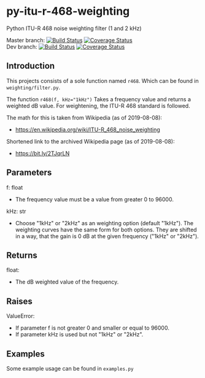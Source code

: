 # py-itu-r-468-weighting

Python ITU-R 468 noise weighting filter (1 and 2 kHz)

Master branch: [![Build Status](https://travis-ci.com/cinelexi/py-itu-r-468-weighting.svg?branch=master)](https://travis-ci.com/cinelexi/py-itu-r-468-weighting?branch=master) [![Coverage Status](https://coveralls.io/repos/github/cinelexi/py-itu-r-468-weighting/badge.svg?branch=master)](https://coveralls.io/github/cinelexi/py-itu-r-468-weighting?branch=master) \
Dev branch: [![Build Status](https://travis-ci.com/cinelexi/py-itu-r-468-weighting.svg?branch=dev)](https://travis-ci.com/cinelexi/py-itu-r-468-weighting?branch=dev) [![Coverage Status](https://coveralls.io/repos/github/cinelexi/py-itu-r-468-weighting/badge.svg?branch=dev)](https://coveralls.io/github/cinelexi/py-itu-r-468-weighting?branch=dev)

## Introduction

This projects consists of a sole function named `r468`. Which can be found in `weighting/filter.py`.

The function `r468(f, kHz="1kHz")` Takes a frequency value and returns a weighted dB value. For weightening, the ITU-R 468 standard is followed.

The math for this is taken from Wikipedia (as of 2019-08-08):

- https://en.wikipedia.org/wiki/ITU-R_468_noise_weighting

Shortened link to the archived Wikipedia page (as of 2019-08-08):

- https://bit.ly/2TJqrLN

## Parameters

f: float

- The frequency value must be a value from greater 0 to 96000.

kHz: str

- Choose "1kHz" or "2kHz" as an weighting option (default "1kHz"). The weighting curves have the same form for both options. They are shifted in a way, that the gain is 0 dB at the given frequency ("1kHz" or "2kHz").

## Returns

float:

- The dB weighted value of the frequency.

## Raises

ValueError:

- If parameter f is not greater 0 and smaller or equal to 96000.
- If parameter kHz is used but not "1kHz" or "2kHz".

## Examples

Some example usage can be found in `examples.py`
